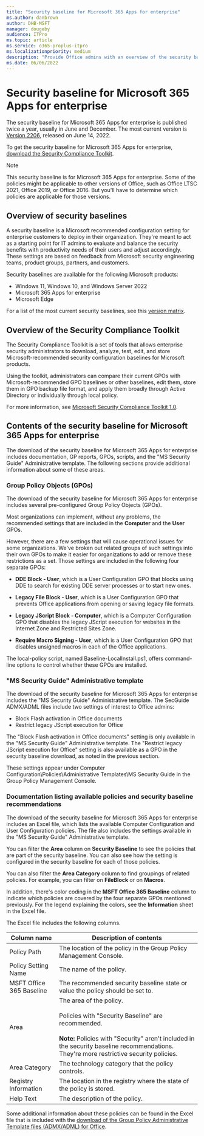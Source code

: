 ```yaml
---
title: "Security baseline for Microsoft 365 Apps for enterprise"
ms.author: danbrown
author: DHB-MSFT
manager: dougeby
audience: ITPro
ms.topic: article
ms.service: o365-proplus-itpro
ms.localizationpriority: medium
description: "Provide Office admins with an overview of the security baseline for Microsoft 365 Apps for enterprise"
ms.date: 06/06/2022
---
```


# Security baseline for Microsoft 365 Apps for enterprise

The security baseline for Microsoft 365 Apps for enterprise is published twice a year, usually in June and December. The most current version is [Version 2206](https://techcommunity.microsoft.com/t5/microsoft-security-baselines/security-baseline-for-microsoft-365-apps-for-enterprise-v2206/ba-p/3502714), released on June 14, 2022.

To get the security baseline for Microsoft 365 Apps for enterprise, [download the Security Compliance Toolkit](https://www.microsoft.com/en-us/download/details.aspx?id=55319).

> [!NOTE]
> This security baseline is for Microsoft 365 Apps for enterprise. Some of the policies might be applicable to other versions of Office, such as Office LTSC 2021, Office 2019, or Office 2016. But you'll have to determine which policies are applicable for those versions.

## Overview of security baselines

A security baseline is a Microsoft recommended configuration setting for enterprise customers to deploy in their organization. They're meant to act as a starting point for IT admins to evaluate and balance the security benefits with productivity needs of their users and adjust accordingly. These settings are based on feedback from Microsoft security engineering teams, product groups, partners, and customers.

Security baselines are available for the following Microsoft products:

- Windows 11, Windows 10, and Windows Server 2022
- Microsoft 365 Apps for enterprise
- Microsoft Edge

For a list of the most current security baselines, see this [version matrix](/windows/security/threat-protection/windows-security-configuration-framework/get-support-for-security-baselines#version-matrix).

## Overview of the Security Compliance Toolkit

The Security Compliance Toolkit is a set of tools that allows enterprise security administrators to download, analyze, test, edit, and store Microsoft-recommended security configuration baselines for Microsoft products.

Using the toolkit, administrators can compare their current GPOs with Microsoft-recommended GPO baselines or other baselines, edit them, store them in GPO backup file format, and apply them broadly through Active Directory or individually through local policy.

For more information, see [Microsoft Security Compliance Toolkit 1.0](/windows/security/threat-protection/windows-security-configuration-framework/security-compliance-toolkit-10).

## Contents of the security baseline for Microsoft 365 Apps for enterprise

The download of the security baseline for Microsoft 365 Apps for enterprise includes documentation, GP reports, GPOs, scripts, and the "MS Security Guide" Administrative template. The following sections provide additional information about some of these areas.

### Group Policy Objects (GPOs)

The download of the security baseline for Microsoft 365 Apps for enterprise includes several pre-configured Group Policy Objects (GPOs).

Most organizations can implement, without any problems, the recommended settings that are included in the **Computer** and the **User** GPOs.

However, there are a few settings that will cause operational issues for some organizations. We've broken out related groups of such settings into their own GPOs to make it easier for organizations to add or remove these restrictions as a set. Those settings are included in the following four separate GPOs:

- **DDE Block - User**, which is a User Configuration GPO that blocks using DDE to search for existing DDE server processes or to start new ones.

- **Legacy File Block - User**, which is a User Configuration GPO that prevents Office applications from opening or saving legacy file formats.

- **Legacy JScript Block - Computer**, which is a Computer Configuration GPO that disables the legacy JScript execution for websites in the Internet Zone and Restricted Sites Zone.

- **Require Macro Signing - User**, which is a User Configuration GPO that disables unsigned macros in each of the Office applications.

The local-policy script, named Baseline-LocalInstall.ps1, offers command-line options to control whether these GPOs are installed.

### "MS Security Guide" Administrative template

The download of the security baseline for Microsoft 365 Apps for enterprise includes the "MS Security Guide" Administrative template. The SecGuide ADMX/ADML files include two settings of interest to Office admins:

- Block Flash activation in Office documents
- Restrict legacy JScript execution for Office

The "Block Flash activation in Office documents" setting is only available in the "MS Security Guide" Administrative template. The "Restrict legacy JScript execution for Office" setting is also available as a GPO in the security baseline download, as noted in the previous section.

These settings appear under Computer Configuration\Policies\Administrative Templates\MS Security Guide in the Group Policy Management Console.

### Documentation listing available policies and security baseline recommendations

The download of the security baseline for Microsoft 365 Apps for enterprise includes an Excel file, which lists the available Computer Configuration and User Configuration policies. The file also includes the settings available in the "MS Security Guide" Administrative template.

You can filter the **Area** column on **Security Baseline** to see the policies that are part of the security baseline. You can also see how the setting is configured in the security baseline for each of those policies.

You can also filter the **Area Category** column to find groupings of related policies. For example, you can filter on **FileBlock** or on **Macros**.

In addition, there's color coding in the **MSFT Office 365 Baseline** column to indicate which policies are covered by the four separate GPOs mentioned previously. For the legend explaining the colors, see the **Information** sheet in the Excel file.

The Excel file includes the following columns.


|Column name  |Description of contents  |
|---------|---------|
|Policy Path|The location of the policy in the Group Policy Management Console. |
|Policy Setting Name|The name of the policy. |
|MSFT Office 365 Baseline|The recommended security baseline state or value the policy should be set to.|
|Area|The area of the policy. <br/><br/> Policies with "Security Baseline" are recommended. <br/><br/> **Note:** Policies with "Security" aren't included in the security baseline recommendations. They're more restrictive security policies.|
|Area Category|The technology category that the policy controls. |
|Registry Information|The location in the registry where the state of the policy is stored.|
|Help Text|The description of the policy.|

Some additional information about these policies can be found in the Excel file that is included with the [download of the Group Policy Administrative Template files (ADMX/ADML) for Office](https://www.microsoft.com/download/details.aspx?id=49030).
